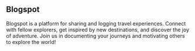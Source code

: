 ## Blogspot

Blogspot is a platform for sharing and logging travel experiences. Connect with fellow explorers, get inspired by new destinations, and discover the joy of adventure. Join us in documenting your journeys and motivating others to explore the world!

 
 
